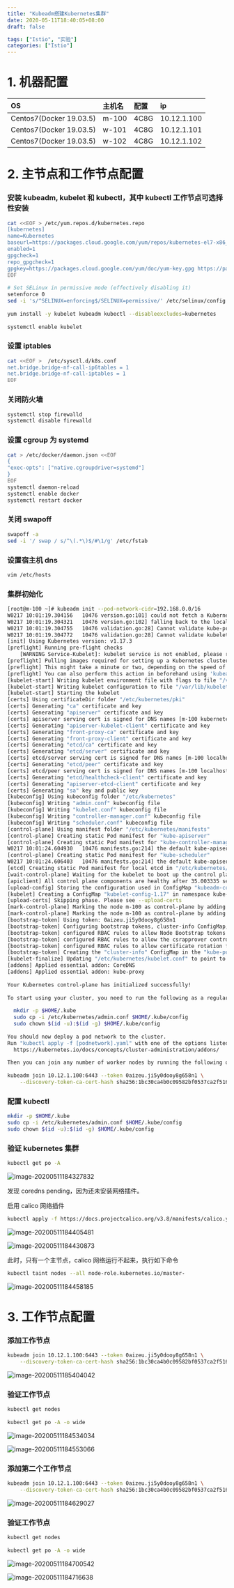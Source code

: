 ```yaml
---
title: "Kubeadm搭建Kubernetes集群"
date: 2020-05-11T18:40:05+08:00
draft: false

tags: ["Istio", "实验"]
categories: ["Istio"]
---
```


# 1. 机器配置

| OS                      | 主机名 | 配置 | ip          |
| :---------------------- | :----- | :--- | :---------- |
| Centos7(Docker 19.03.5) | m-100  | 4C8G | 10.12.1.100 |
| Centos7(Docker 19.03.5) | w-101  | 4C8G | 10.12.1.101 |
| Centos7(Docker 19.03.5) | w-102  | 4C8G | 10.12.1.102 |

# 2. 主节点和工作节点配置

### 安装 kubeadm, kubelet 和 kubectl，其中 kubectl 工作节点可选择性安装

```bash
cat <<EOF > /etc/yum.repos.d/kubernetes.repo
[kubernetes]
name=Kubernetes
baseurl=https://packages.cloud.google.com/yum/repos/kubernetes-el7-x86_64
enabled=1
gpgcheck=1
repo_gpgcheck=1
gpgkey=https://packages.cloud.google.com/yum/doc/yum-key.gpg https://packages.cloud.google.com/yum/doc/rpm-package-key.gpg
EOF
 
# Set SELinux in permissive mode (effectively disabling it)
setenforce 0
sed -i 's/^SELINUX=enforcing$/SELINUX=permissive/' /etc/selinux/config
 
yum install -y kubelet kubeadm kubectl --disableexcludes=kubernetes
 
systemctl enable kubelet
```

### 设置 iptables

```bash
cat <<EOF >  /etc/sysctl.d/k8s.conf
net.bridge.bridge-nf-call-ip6tables = 1
net.bridge.bridge-nf-call-iptables = 1
EOF
```

### 关闭防火墙

```bash
systemctl stop firewalld
systemctl disable firewalld
```

### 设置 cgroup 为 systemd

```bash
cat > /etc/docker/daemon.json <<EOF
{
"exec-opts": ["native.cgroupdriver=systemd"]
}
EOF
systemctl daemon-reload
systemctl enable docker
systemctl restart docker
```

### 关闭 swapoff

```bash
swapoff -a
sed -i '/ swap / s/^\(.*\)$/#\1/g' /etc/fstab
```

### 设置宿主机 dns

```bash
vim /etc/hosts
```

### 集群初始化

```bash
[root@m-100 ~]# kubeadm init --pod-network-cidr=192.168.0.0/16
W0217 10:01:19.304156   10476 version.go:101] could not fetch a Kubernetes version from the internet: unable to get URL "https://dl.k8s.io/release/stable-1.txt": Get https://dl.k8s.io/release/stable-1.txt: net/http: request canceled while waiting for connection (Client.Timeout exceeded while awaiting headers)
W0217 10:01:19.304321   10476 version.go:102] falling back to the local client version: v1.17.3
W0217 10:01:19.304755   10476 validation.go:28] Cannot validate kube-proxy config - no validator is available
W0217 10:01:19.304772   10476 validation.go:28] Cannot validate kubelet config - no validator is available
[init] Using Kubernetes version: v1.17.3
[preflight] Running pre-flight checks
    [WARNING Service-Kubelet]: kubelet service is not enabled, please run 'systemctl enable kubelet.service'
[preflight] Pulling images required for setting up a Kubernetes cluster
[preflight] This might take a minute or two, depending on the speed of your internet connection
[preflight] You can also perform this action in beforehand using 'kubeadm config images pull'
[kubelet-start] Writing kubelet environment file with flags to file "/var/lib/kubelet/kubeadm-flags.env"
[kubelet-start] Writing kubelet configuration to file "/var/lib/kubelet/config.yaml"
[kubelet-start] Starting the kubelet
[certs] Using certificateDir folder "/etc/kubernetes/pki"
[certs] Generating "ca" certificate and key
[certs] Generating "apiserver" certificate and key
[certs] apiserver serving cert is signed for DNS names [m-100 kubernetes kubernetes.default kubernetes.default.svc kubernetes.default.svc.cluster.local] and IPs [10.96.0.1 10.12.1.100]
[certs] Generating "apiserver-kubelet-client" certificate and key
[certs] Generating "front-proxy-ca" certificate and key
[certs] Generating "front-proxy-client" certificate and key
[certs] Generating "etcd/ca" certificate and key
[certs] Generating "etcd/server" certificate and key
[certs] etcd/server serving cert is signed for DNS names [m-100 localhost] and IPs [10.12.1.100 127.0.0.1 ::1]
[certs] Generating "etcd/peer" certificate and key
[certs] etcd/peer serving cert is signed for DNS names [m-100 localhost] and IPs [10.12.1.100 127.0.0.1 ::1]
[certs] Generating "etcd/healthcheck-client" certificate and key
[certs] Generating "apiserver-etcd-client" certificate and key
[certs] Generating "sa" key and public key
[kubeconfig] Using kubeconfig folder "/etc/kubernetes"
[kubeconfig] Writing "admin.conf" kubeconfig file
[kubeconfig] Writing "kubelet.conf" kubeconfig file
[kubeconfig] Writing "controller-manager.conf" kubeconfig file
[kubeconfig] Writing "scheduler.conf" kubeconfig file
[control-plane] Using manifest folder "/etc/kubernetes/manifests"
[control-plane] Creating static Pod manifest for "kube-apiserver"
[control-plane] Creating static Pod manifest for "kube-controller-manager"
W0217 10:01:24.604930   10476 manifests.go:214] the default kube-apiserver authorization-mode is "Node,RBAC"; using "Node,RBAC"
[control-plane] Creating static Pod manifest for "kube-scheduler"
W0217 10:01:24.606403   10476 manifests.go:214] the default kube-apiserver authorization-mode is "Node,RBAC"; using "Node,RBAC"
[etcd] Creating static Pod manifest for local etcd in "/etc/kubernetes/manifests"
[wait-control-plane] Waiting for the kubelet to boot up the control plane as static Pods from directory "/etc/kubernetes/manifests". This can take up to 4m0s
[apiclient] All control plane components are healthy after 35.003335 seconds
[upload-config] Storing the configuration used in ConfigMap "kubeadm-config" in the "kube-system" Namespace
[kubelet] Creating a ConfigMap "kubelet-config-1.17" in namespace kube-system with the configuration for the kubelets in the cluster
[upload-certs] Skipping phase. Please see --upload-certs
[mark-control-plane] Marking the node m-100 as control-plane by adding the label "node-role.kubernetes.io/master=''"
[mark-control-plane] Marking the node m-100 as control-plane by adding the taints [node-role.kubernetes.io/master:NoSchedule]
[bootstrap-token] Using token: 0aizeu.ji5y0dooy8g658n1
[bootstrap-token] Configuring bootstrap tokens, cluster-info ConfigMap, RBAC Roles
[bootstrap-token] configured RBAC rules to allow Node Bootstrap tokens to post CSRs in order for nodes to get long term certificate credentials
[bootstrap-token] configured RBAC rules to allow the csrapprover controller automatically approve CSRs from a Node Bootstrap Token
[bootstrap-token] configured RBAC rules to allow certificate rotation for all node client certificates in the cluster
[bootstrap-token] Creating the "cluster-info" ConfigMap in the "kube-public" namespace
[kubelet-finalize] Updating "/etc/kubernetes/kubelet.conf" to point to a rotatable kubelet client certificate and key
[addons] Applied essential addon: CoreDNS
[addons] Applied essential addon: kube-proxy
 
Your Kubernetes control-plane has initialized successfully!
 
To start using your cluster, you need to run the following as a regular user:
 
  mkdir -p $HOME/.kube
  sudo cp -i /etc/kubernetes/admin.conf $HOME/.kube/config
  sudo chown $(id -u):$(id -g) $HOME/.kube/config
 
You should now deploy a pod network to the cluster.
Run "kubectl apply -f [podnetwork].yaml" with one of the options listed at:
  https://kubernetes.io/docs/concepts/cluster-administration/addons/
 
Then you can join any number of worker nodes by running the following on each as root:
 
kubeadm join 10.12.1.100:6443 --token 0aizeu.ji5y0dooy8g658n1 \
    --discovery-token-ca-cert-hash sha256:1bc30ca4b0c09582bf0537ca2f516ae2c510becd5bdefe4ec866f9201f3519a5
```

### 配置 kubectl

```bash
mkdir -p $HOME/.kube
sudo cp -i /etc/kubernetes/admin.conf $HOME/.kube/config
sudo chown $(id -u):$(id -g) $HOME/.kube/config
```

### 验证 kubernetes 集群

```bash
kubectl get po -A
```

![image-20200511184327832](https://cdn.jsdelivr.net/gh/garroshh/figurebed/img/image-20200511184327832.png)

发现 coredns pending，因为还未安装网络插件。

启用 calico 网络插件

```bash
kubectl apply -f https://docs.projectcalico.org/v3.8/manifests/calico.yaml
```

![image-20200511184405481](https://cdn.jsdelivr.net/gh/garroshh/figurebed/img/image-20200511184405481.png)

![image-20200511184430873](https://cdn.jsdelivr.net/gh/garroshh/figurebed/img/image-20200511184430873.png)

此时，只有一个主节点，calico 网络运行不起来，执行如下命令

```bash
kubectl taint nodes --all node-role.kubernetes.io/master-
```

![image-20200511184458185](https://cdn.jsdelivr.net/gh/garroshh/figurebed/img/image-20200511184458185.png)

# 3. 工作节点配置

### 添加工作节点

```bash
kubeadm join 10.12.1.100:6443 --token 0aizeu.ji5y0dooy8g658n1 \
    --discovery-token-ca-cert-hash sha256:1bc30ca4b0c09582bf0537ca2f516ae2c510becd5bdefe4ec866f9201f3519a5
```

![image-20200511185404042](https://cdn.jsdelivr.net/gh/garroshh/figurebed/img/image-20200511185404042.png)

### 验证工作节点

```bash
kubectl get nodes
 
kubectl get po -A -o wide
```

![image-20200511184534034](https://cdn.jsdelivr.net/gh/garroshh/figurebed/img/image-20200511184534034.png)

![image-20200511184553066](https://cdn.jsdelivr.net/gh/garroshh/figurebed/img/image-20200511184553066.png)

### 添加第二个工作节点

```bash
kubeadm join 10.12.1.100:6443 --token 0aizeu.ji5y0dooy8g658n1 \
    --discovery-token-ca-cert-hash sha256:1bc30ca4b0c09582bf0537ca2f516ae2c510becd5bdefe4ec866f9201f3519a5
```

![image-20200511184629027](https://cdn.jsdelivr.net/gh/garroshh/figurebed/img/image-20200511184629027.png)

### 验证工作节点

```bash
kubectl get nodes
 
kubectl get po -A -o wide
```

![image-20200511184700542](https://cdn.jsdelivr.net/gh/garroshh/figurebed/img/image-20200511184700542.png)

![image-20200511184716638](https://cdn.jsdelivr.net/gh/garroshh/figurebed/img/image-20200511184716638.png)